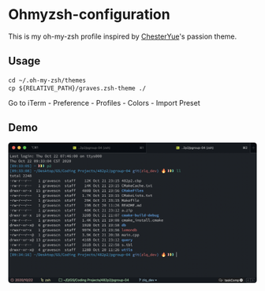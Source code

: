 # Ohmyzsh-configuration
This is my oh-my-zsh profile inspired by [ChesterYue](https://github.com/ChesterYue)'s passion theme.

## Usage
```shell
cd ~/.oh-my-zsh/themes
cp ${RELATIVE_PATH}/graves.zsh-theme ./
```

Go to iTerm - Preference - Profiles - Colors - Import Preset 

## Demo
![Running iTerm](https://github.com/graveszhang/ohmyzsh-configuration/blob/main/screenshot.png)
